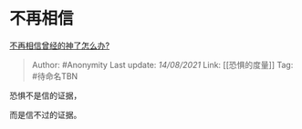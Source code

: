 # 不再相信
[不再相信曾经的神了怎么办?](https://www.zhihu.com/question/452617540/answer/1814490681)

> Author: #Anonymity
> Last update: *14/08/2021*
> Link: [[恐惧的度量]]
> Tag: #待命名TBN

恐惧不是信的证据，

而是信不过的证据。
